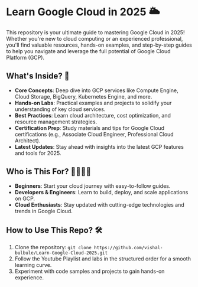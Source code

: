 # Learn Google Cloud in 2025 🌥️

This repository is your ultimate guide to mastering Google Cloud in 2025! Whether you're new to cloud computing or an experienced professional, you'll find valuable resources, hands-on examples, and step-by-step guides to help you navigate and leverage the full potential of Google Cloud Platform (GCP).

## What's Inside? 🚀
- **Core Concepts**: Deep dive into GCP services like Compute Engine, Cloud Storage, BigQuery, Kubernetes Engine, and more.
- **Hands-on Labs**: Practical examples and projects to solidify your understanding of key cloud services.
- **Best Practices**: Learn cloud architecture, cost optimization, and resource management strategies.
- **Certification Prep**: Study materials and tips for Google Cloud certifications (e.g., Associate Cloud Engineer, Professional Cloud Architect).
- **Latest Updates**: Stay ahead with insights into the latest GCP features and tools for 2025.

## Who is This For? 👩‍💻👨‍💻
- **Beginners**: Start your cloud journey with easy-to-follow guides.
- **Developers & Engineers**: Learn to build, deploy, and scale applications on GCP.
- **Cloud Enthusiasts**: Stay updated with cutting-edge technologies and trends in Google Cloud.

## How to Use This Repo? 🛠️
1. Clone the repository: `git clone https://github.com/vishal-bulbule/Learn-Google-Cloud-2025.git`
2. Follow the Youtube Playlist and labs in the structured order for a smooth learning curve.
3. Experiment with code samples and projects to gain hands-on experience.

